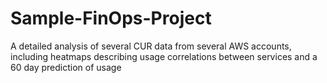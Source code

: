 # Sample-FinOps-Project
A detailed analysis of several CUR data from several AWS accounts, including heatmaps describing usage correlations between services and a 60 day prediction of usage
